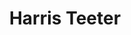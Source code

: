 ---
title: "Harris Teeter"
url: /charlotte/harris-teeter-berewick-town-center-drive/
shop: Supermarkt
---